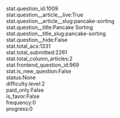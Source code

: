 stat.question_id:1009  
stat.question__article__live:True  
stat.question__article__slug:pancake-sorting  
stat.question__title:Pancake Sorting  
stat.question__title_slug:pancake-sorting  
stat.question__hide:False  
stat.total_acs:1331  
stat.total_submitted:2261  
stat.total_column_articles:2  
stat.frontend_question_id:969  
stat.is_new_question:False  
status:None  
difficulty.level:2  
paid_only:False  
is_favor:False  
frequency:0  
progress:0  
